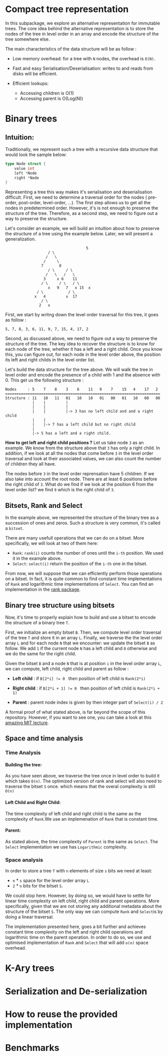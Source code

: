 # Compact tree representation 

In this subpackage, we explore an alternative representation for immutable trees. 
The core idea behind the alternative representation is to store the nodes of the tree 
in level order in an array and encode the structure of the tree somewhere else. 

The main characteristics of the data structure will be as follow : 

* Low memory overhead: for a tree with `N` nodes, the overhead is `O(N)`.

* Fast and easy Serialisation/Deserialisation: writes to and reads from disks will be efficient.

* Efficient lookups: 

  - Accessing children is O(1) 
  - Accessing parent is O(Log(N))



# Binary trees  

## Intuition:
Traditionally, we represent such a tree with a recursive data structure that would look the sample below: 

```go
type Node struct {
	value int
	left *Node
	right *Node
} 
```

Representing a tree this way makes it's serialisation and deserialisation difficult. First, we need to 
determine a traversal order for the nodes ( pre-order, post-order, level-order, ...). The first step
allows us to get all the nodes in predetermined order. However, it's is not enough to preserve the 
structure of the tree. Therefore, as a second step, we need to figure out a way to preserve the structure. 

Let's consider an example, we will build an intuition about how to preserve the structure of a tree 
using the example below. Later, we will present a generalization. 
 
```
                                    5
				   / \
				  /   \
				 /     \
				7       8
			       / \     / \
			      /   \   /   \
			     3     x 6    11
			    / \     / \   / \
		           x   9   7   x 15  x
			  / \           / \
			 x   4         x  17
			    / \
			   2   x
```
First, we start by writng down the level order traversal for this tree, it goes as follow : 

```
5, 7, 8, 3, 6, 11, 9, 7, 15, 4, 17, 2
```

Second, as discussed above, we need to figure out a way to preserve the structure of the tree. The key 
idea to recover the structure is to know for each node of the tree, whether it has a left and a right 
child. Once you know this, you can figure out, for each node in the level order above, the position its left and right childs in the level order list.


Let's build the data structure for the tree above. We will walk the tree in level order and encode the presence of a child with 1 and the absence with 0. This get us the following structure : 

```
Nodes     : 5    7    8    3    6    11   9    7    15   4    17   2
=====================================================================
Structure : 11   10   11   01   10   10   01   00   01   10   00   00
            |    |         |
            |    |         |
            |    |         |-> 3 has no left child and and a right child
            |    |         
            |    |-> 7 has a left child but no right child
            |             
            |-> 5 has a left and a right child.
```

**How to get left and right child positions ?**
Let us take node `3` as an example. We know from the structure above that `3` has only a right child. 
In addition, if we look at all the nodes that come before `3` in the level order traversal and look at their associated values, we can also count the number of children they all have. 


The nodes before `3` in the level order reprensation have 5 children. If we also take into account the 
root node. There are at least 6 positions before the right child of `3`. What do we find if we look at the
position 6 from the level order list? we find `9` which is the right child of `3`.

## Bitsets, Rank and Select

In the example above, we represented the structure of the binary tree as a succession of ones and zeros. Such a structure is very common, it's called a `bitset`. 

There are many usefull operations that we can do on a bitset. More specifically, we will look at two of them here:  

 * `Rank`: `rank(i)` counts the number of ones until the `i-th` position. We used it in the example above.
 * `Select`: `select(i)` return the position of the `i-th` one in the bitset.

From now, we will suppose that we can efficiently perform those operations on a bitset. In fact, it is quite common to find constant time implementations of `Rank` and logarithmic time implementations of `Select`. You can find an implementation in the [rank package](/rank/README.md).


## Binary tree structure using bitsets

Now, it's time to properly explain how to build and use a bitset to encode the structure of a binary tree `T`. 

First, we initialize an empty bitset `B`. Then, we compute level order traversal of the tree `T` and store
it in an array `L`. Finally, we traverse the the level order array `L` and for each node `N` that we
encounter: we update the bitset `B` as follow. We add `1` if the current node `N` has a left child and `0`
otherwise and we do the same for the right child.

Given the bitset `B` and a node `N` that is at position `i` in the level order array `L`, we can compute, left child, right child and parent as follow : 

* **Left child** : if `B[2*i] != 0 ` then position of left child is `Rank(2*i)` 

* **Right child** : if `B[2*i + 1] != 0 ` then position of left child is `Rank(2*i + 1)`

* **Parent** : parent node index is given by then integer part of `Select(i) / 2`

A formal proof of what stated above, is far beyond the scope of this repository. However, if you want to 
see one, you can take a look at this [amazing MIT lecture](https://www.youtube.com/watch?v=3Y2weLDiUWw).


## Space and time analysis

### Time Analysis
#### Building the tree: 
As you have seen above, we traverse the tree once in level order to build it which takes `O(n)`. The optimized version of rank and select will also need to traverse the bitset `S` once. which means that the overal complexity is still `O(n)`

#### Left Child and Right Child: 
The time complexity of left child and right child is the same as the complexity of `Rank`.We use an implemenation of `Rank` that is constant time.

#### Parent: 
As stated above, the time complexity of `Parent` is the same as `Select`. The `Select` implementation we use has `Logarithmic` complexity.

### Space analysis 
In order to store a tree `T` with `n` elements of size `s` bits we need at least: 

- `n` * `s` space for the level order array `L`
- `2` * `n` bits for the bitset `S`.

We could stop here. However, by doing so, we would have to settle for linear time complexity on left child,
right child and parent operations. More specifically, given that we are not storing any additional 
metadata about the structure of the bitset `S`. The only way we can compute `Rank` and `Select`is by doing a linear traversal. 

The implementation presented here, goes a bit further and achieves constant time complexity on the left and right child operations and logarithmic time on the parent operation. In order to do so, we use and optimised implementation of `Rank` and `Select` that will add `o(n)` space overhead.

# K-Ary trees

# Serialization and De-serialization

# How to reuse the provided implementation

# Benchmarks
